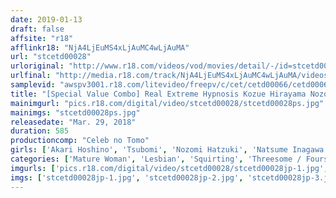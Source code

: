 ```yaml
---
date: 2019-01-13
draft: false
affsite: "r18"
afflinkr18: "NjA4LjEuMS4xLjAuMC4wLjAuMA"
url: "stcetd00028"
urloriginal: "http://www.r18.com/videos/vod/movies/detail/-/id=stcetd00028"
urlfinal: "http://media.r18.com/track/NjA4LjEuMS4xLjAuMC4wLjAuMA/videos/vod/movies/detail/-/id=stcetd00028"
samplevid: "awspv3001.r18.com/litevideo/freepv/c/cet/cetd00066/cetd00066_dmb_w.mp4"
title: "[Special Value Combo] Real Extreme Hypnosis Kozue Hirayama Nozomi Tsubomi Natsume Inagawa"
mainimgurl: "pics.r18.com/digital/video/stcetd00028/stcetd00028ps.jpg"
mainimgs: "stcetd00028ps.jpg"
releasedate: "Mar. 29, 2018"
duration: 585
productioncomp: "Celeb no Tomo"
girls: ['Akari Hoshino', 'Tsubomi', 'Nozomi Hatzuki', 'Natsume Inagawa', 'Kozue Hirayama']
categories: ['Mature Woman', 'Lesbian', 'Squirting', 'Threesome / Foursome', 'Hypnotism', 'Set Items']
imgurls: ['pics.r18.com/digital/video/stcetd00028/stcetd00028jp-1.jpg', 'pics.r18.com/digital/video/stcetd00028/stcetd00028jp-2.jpg', 'pics.r18.com/digital/video/stcetd00028/stcetd00028jp-3.jpg', 'pics.r18.com/digital/video/stcetd00028/stcetd00028jp-4.jpg', 'pics.r18.com/digital/video/stcetd00028/stcetd00028jp-5.jpg', 'pics.r18.com/digital/video/stcetd00028/stcetd00028jp-6.jpg', 'pics.r18.com/digital/video/stcetd00028/stcetd00028jp-7.jpg', 'pics.r18.com/digital/video/stcetd00028/stcetd00028jp-8.jpg', 'pics.r18.com/digital/video/stcetd00028/stcetd00028jp-9.jpg', 'pics.r18.com/digital/video/stcetd00028/stcetd00028jp-10.jpg', 'pics.r18.com/digital/video/stcetd00028/stcetd00028jp-11.jpg', 'pics.r18.com/digital/video/stcetd00028/stcetd00028jp-12.jpg', 'pics.r18.com/digital/video/stcetd00028/stcetd00028jp-13.jpg', 'pics.r18.com/digital/video/stcetd00028/stcetd00028jp-14.jpg', 'pics.r18.com/digital/video/stcetd00028/stcetd00028jp-15.jpg', 'pics.r18.com/digital/video/stcetd00028/stcetd00028jp-16.jpg', 'pics.r18.com/digital/video/stcetd00028/stcetd00028jp-17.jpg', 'pics.r18.com/digital/video/stcetd00028/stcetd00028jp-18.jpg', 'pics.r18.com/digital/video/stcetd00028/stcetd00028jp-19.jpg', 'pics.r18.com/digital/video/stcetd00028/stcetd00028jp-20.jpg']
imgs: ['stcetd00028jp-1.jpg', 'stcetd00028jp-2.jpg', 'stcetd00028jp-3.jpg', 'stcetd00028jp-4.jpg', 'stcetd00028jp-5.jpg', 'stcetd00028jp-6.jpg', 'stcetd00028jp-7.jpg', 'stcetd00028jp-8.jpg', 'stcetd00028jp-9.jpg', 'stcetd00028jp-10.jpg', 'stcetd00028jp-11.jpg', 'stcetd00028jp-12.jpg', 'stcetd00028jp-13.jpg', 'stcetd00028jp-14.jpg', 'stcetd00028jp-15.jpg', 'stcetd00028jp-16.jpg', 'stcetd00028jp-17.jpg', 'stcetd00028jp-18.jpg', 'stcetd00028jp-19.jpg', 'stcetd00028jp-20.jpg']
---
```

